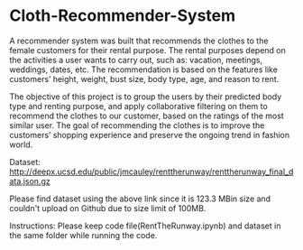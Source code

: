 # Cloth-Recommender-System

A recommender system was built that recommends the clothes to the female customers for their rental purpose. The rental purposes depend on the activities a user wants to carry out, such as: vacation, meetings, weddings, dates, etc. The recommendation is based on the features like customers’ height, weight, bust size, body type, age, and reason to rent.

The objective of this project is to group the users by their predicted body type and renting purpose, and apply collaborative filtering on them to recommend the clothes to our customer, based on the ratings of the most similar user. The goal of recommending the clothes is to improve the customers’ shopping experience and preserve the ongoing trend in fashion world.

Dataset: http://deepx.ucsd.edu/public/jmcauley/renttherunway/renttherunway_final_data.json.gz

Please find dataset using the above link since it is 123.3 MBin size and couldn't upload on Github due to size limit of 100MB.

Instructions: Please keep code file(RentTheRunway.ipynb) and dataset in the same folder while running the code.
